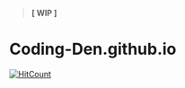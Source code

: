>  **[ WIP ]**
# Coding-Den.github.io
[![HitCount](http://hits.dwyl.io/Coding-Den/Coding-Den/Coding-Den.github.io.svg)](http://github.com/Coding-Den/Coding-Den/Coding-Den.github.io)
